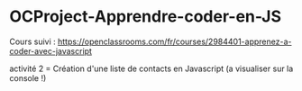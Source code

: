 # OCProject-Apprendre-coder-en-JS

Cours suivi : 
https://openclassrooms.com/fr/courses/2984401-apprenez-a-coder-avec-javascript

activité 2 = Création d'une liste de contacts en Javascript (a visualiser sur la console !)
